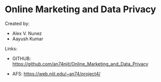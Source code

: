 # Online Marketing and Data Privacy

Created by:
* Alex V. Nunez
* Aayush Kumar

Links:

* GITHUB: 
https://github.com/an74njit/Online_Marketing_and_Data_Privacy

* AFS:
https://web.njit.edu/~an74/project4/